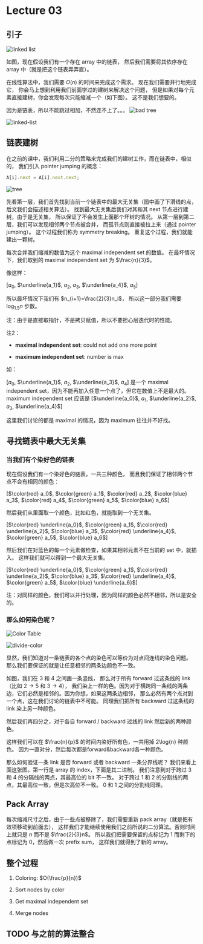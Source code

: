 # Lecture 03

## 引子

![linked list](03-linked-list.png)

如图，现在假设我们有一个存在 array 中的链表，
然后我们需要将其依序存在 array 中（就是把这个链表弄弄直）。

在线性算法中，我们需要 $O(n)$ 的时间来完成这个需求。
现在我们需要并行地完成它，
你会马上想到利用我们前面学过的建树来解决这个问题，
但是如果对每个元素直接建树，你会发现每次只能缩减一个（如下图）。
这不是我们想要的。

因为是链表，所以不能跳过相加，不然连不上了。。。
![bad tree](03-bad-tree.png)

![linked-list](03-.jpg)

## 链表建树

在之前的课中，我们利用二分的策略来完成我们的建树工作，而在链表中，相似的，
我们引入 pointer jumping 的概念：

```javascript
A[i].next = A[i].next.next;
```

![tree](03-tree.png)

先看第一层，我们首先找到当前一个链表中的最大无关集（图中画了下滑线的点，后文我们会描述相关算法）。
找到最大无关集后我们对其和其 next 节点进行建树，由于是无关集，
所以保证了不会发生上面那个坏树的情况。
从第一层到第二层，我们可以发现相邻两个节点被合并，
而孤节点则直接被拉上来（通过 pointer jumping）。
这个过程我们称为 symmetry breaking。
重复这个过程，我们就能建出一颗树。

每次合并我们缩减的数值为这个 maximal independent set 的数值。
在最坏情况下，我们取到的 maximal independent set 为 $\frac{n}{3}$。

像这样：

[$a_0$, $\underline{a_1}$, $a_2$, $a_3$, $\underline{a_4}$, $a_5$]

所以最坏情况下我们有 $n_{i+1}=\frac{2}{3}n_i$，
所以这一部分我们需要 $\log_{1.5}{n}$ 步数。

注：由于是直接取指针，不是拷贝赋值，所以不要担心层迭代时的性能。

注2：

- __maximal independent set__: could not add one more point

- __maximum independent set__: number is max

如：

[$a_0$, $\underline{a_1}$, $a_2$, $\underline{a_3}$, $a_4$] 是一个 maximal independent set，因为不能再加入任意一个点了，但它在数值上不是最大的。
maximum independent set 应该是 [$\underline{a_0}$, $a_1$, $\underline{a_2}$, $a_3$, $\underline{a_4}$]

这里我们讨论的都是 maximal 的情况，因为 maximum 往往并不好找。

## 寻找链表中最大无关集

### 当我们有个染好色的链表

现在假设我们有一个染好色的链表，一共三种颜色，
而且我们保证了相邻两个节点不会有相同的颜色：

<script type="text/x-mathjax-config">
  MathJax.Hub.Config({ TeX: { extensions: ["color.js"] }});
</script>

[$\color{red} a_0$, $\color{green} a_1$, $\color{red} a_2$, $\color{blue} a_3$, $\color{red} a_4$, $\color{green} a_5$, $\color{blue} a_6$]

然后我们从里面取一个颜色，比如红色，就能取到一个无关集。

[$\color{red} \underline{a_0}$, $\color{green} a_1$, $\color{red} \underline{a_2}$, $\color{blue} a_3$, $\color{red} \underline{a_4}$, $\color{green} a_5$, $\color{blue} a_6$]

然后我们在对蓝色的每一个元素做检查，如果其相邻元素不在当前的 set 中，就插入。
这样我们就可以得到一个最大无关集。

[$\color{red} \underline{a_0}$, $\color{green} a_1$, $\color{red} \underline{a_2}$, $\color{blue} a_3$, $\color{red} \underline{a_4}$, $\color{green} a_5$, $\color{blue} \underline{a_6}$]

注：对同样的颜色，我们可以并行处理，因为同样的颜色必然不相邻，所以是安全的。

### 那么如何染色呢？

![Color Table](03-color-table.png)

![divide-color](03-divide-color.jpg)

显然，我们知道对一条链表的各个点的染色可以等价为对点间连线的染色问题。
那么我们要保证的就是让任意相邻的两条边颜色不一致。

如图，我们在 $3$ 和 $4$ 之间画一条竖线，
那么对于所有 forward 过这条线的 link（比如 $2\rightarrow5$ 和 $3\rightarrow4$），
我们染上一样的色。因为对于横跨同一条线的两条边，它们必然是相邻的。因为你想，如果这两条边相邻，
那么必然有两个点对到一个点，这在我们讨论的链表中不可能。
同理我们把所有 backward 过这条线的 link 染上另一种颜色。

然后我们再四分之，对于各自 forward / backward 过线的 link 然后新的两种颜色。

这样我们可以在 $\frac{n}{p}$ 的时间内染好所有色，一共用掉 2\log{n} 种颜色。
因为一直对分，然后每次都是forward&backward各一种颜色。    

那么如何验证一条 link 是否 forward 或者 backward 一条分界线呢？
我们来看上面这张图。第一行是 array 的 index，下面是其二进制。
我们注意到对于跨过 $3$ 和 $4$ 的分隔线的两点，其最高位的 bit 不一致。
对于跨过 $1$ 和 $2$ 的分割线的两点，其最高位一致，但是次高位不一致。
$0$ 和 $1$ 之间的分割线同理。

## Pack Array

每次缩减尺寸之后，由于一些点被移除了，我们需要重新 pack array（就是把有效项移动到前面去），
这样我们才能继续使用我们之前所说的二分算法。否则时间上就只是 $n$ 而不是 $\frac{2}{3}n$。
所以我们把需要保留的点标记为 1 而剩下的点标记为 0，然后做一次 prefix sum，
这样我们就得到了新的 array。

## 整个过程

1. Coloring: $O(\frac{p}{n})$

2. Sort nodes by color

3. Get maximal independent set

4. Merge nodes

## TODO 与之前的算法整合
